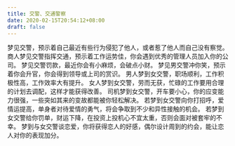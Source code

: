 ```yaml
---
title: 交警、交通警察
date: 2020-02-15T20:54:12+08:00
draft: false
---
```


梦见交警，预示着自己最近有些行为侵犯了他人，或者惹了他人而自己没有察觉。
商人梦见交警指挥交通，预示着工作运势佳，你会遇到优秀的管理人员加入你的公司。
梦见交警罚款，最近你会有小麻烦，会破点小财。
梦见男交警冲你笑，预示着你会升官，你会得到领导或上司的赏识。
男人梦到女交警，职场顺利，工作积极性高，工作效率大有提升。
女人梦到女交警，劳而无获，忙碌的工作要用合理的计划去调配，这样才能获得改善。
司机梦到女交警，开车要小心，你的应变能力很强，一些突如其来的变故都能被你轻松解决。
若梦到女交警向你打招呼，爱情运提高，单身者对待爱情的勇气，将会争取到不少和异性接触的机会。
若梦到女交警给你罚单，财运下降，在投资上投机心不宜太重，否则会面对被套牢的不幸。
梦到与女交警谈恋爱，你将获得恋人的好感，偶尔设计周到的约会，能让恋人对你的表现加分。
